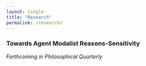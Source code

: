 ```yaml
---
layout: single
title: "Research"
permalink: /research/
---
```


### Towards Agent Modalist Reasons-Sensitivity  
*Forthcoming in Philosophical Quarterly*  

<!--
### Papers in Progress
### Hard-Line Structuralism and Degrees  
This work develops a novel compatibilist framework in which moral responsibility scales with the structure of agency rather than its causal history.
 -->
